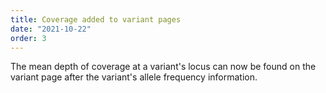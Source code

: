 ```yaml
---
title: Coverage added to variant pages
date: "2021-10-22"
order: 3
---
```


The mean depth of coverage at a variant's locus can now be found on the variant page after the variant's allele frequency information.

<!-- end_excerpt -->
